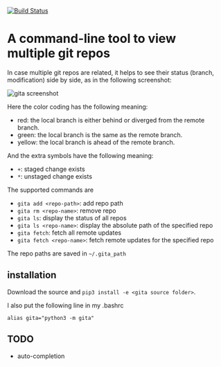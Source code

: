 [![Build Status](https://travis-ci.org/nosarthur/gita.svg?branch=master)](https://travis-ci.org/nosarthur/gita)
# A command-line tool to view multiple git repos

In case multiple git repos are related, it helps to see their status (branch, modification) side by side,
as in the following screenshot:

![gita screenshot](https://github.com/nosarthur/gita/raw/master/screenshot.png)

Here the color coding has the following meaning:

* red: the local branch is either behind or diverged from the remote branch.
* green: the local branch is the same as the remote branch.
* yellow: the local branch is ahead of the remote branch.

And the extra symbols have the following meaning:

* `+`: staged change exists
* `*`: unstaged change exists

The supported commands are

* `gita add <repo-path>`: add repo path
* `gita rm <repo-name>`: remove repo
* `gita ls`: display the status of all repos
* `gita ls <repo-name>`: display the absolute path of the specified repo
* `gita fetch`: fetch all remote updates
* `gita fetch <repo-name>`: fetch remote updates for the specified repo

The repo paths are saved in `~/.gita_path`

## installation

Download the source and `pip3 install -e <gita source folder>`.

I also put the following line in my .bashrc
```
alias gita="python3 -m gita"
```

## TODO
* auto-completion
